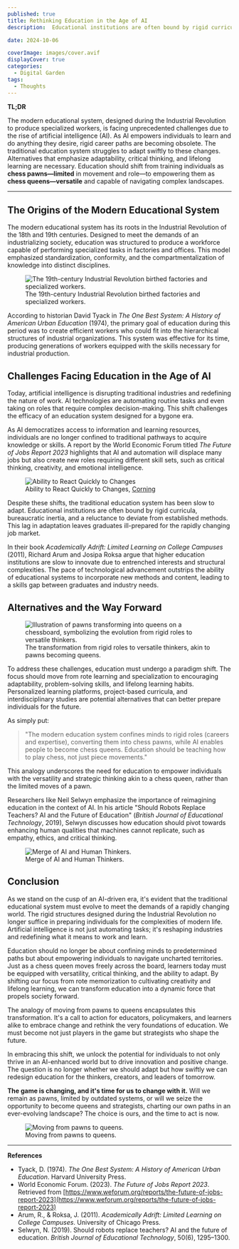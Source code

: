 ```yaml
---
published: true
title: Rethinking Education in the Age of AI
description:  Educational institutions are often bound by rigid curricula, bureaucratic inertia, and a reluctance to deviate from established methods. This lag in adaptation leaves graduates ill-prepared for the rapidly changing job market.

date: 2024-10-06

coverImage: images/cover.avif
displayCover: true
categories:
  - Digital Garden
tags:
  - Thoughts
---
```

**TL;DR**

The modern educational system, designed during the Industrial Revolution to produce specialized workers, is facing unprecedented challenges due to the rise of artificial intelligence (AI). As AI empowers individuals to learn and do anything they desire, rigid career paths are becoming obsolete. The traditional education system struggles to adapt swiftly to these changes. Alternatives that emphasize adaptability, critical thinking, and lifelong learning are necessary. Education should shift from training individuals as **chess pawns—limited** in movement and role—to empowering them as **chess queens—versatile** and capable of navigating complex landscapes.

---

## The Origins of the Modern Educational System

The modern educational system has its roots in the Industrial Revolution of the 18th and 19th centuries. Designed to meet the demands of an industrializing society, education was structured to produce a workforce capable of performing specialized tasks in factories and offices. This model emphasized standardization, conformity, and the compartmentalization of knowledge into distinct disciplines.

<figure>
 <img src="./images/revolution.avif" alt="The 19th-century Industrial Revolution birthed factories and specialized workers.">
    <figcaption>
    The 19th-century Industrial Revolution birthed factories and specialized workers.
    </figcaption>
</figure>

According to historian David Tyack in *The One Best System: A History of American Urban Education* (1974), the primary goal of education during this period was to create efficient workers who could fit into the hierarchical structures of industrial organizations. This system was effective for its time, producing generations of workers equipped with the skills necessary for industrial production.


## Challenges Facing Education in the Age of AI

Today, artificial intelligence is disrupting traditional industries and redefining the nature of work. AI technologies are automating routine tasks and even taking on roles that require complex decision-making. This shift challenges the efficacy of an education system designed for a bygone era.

As AI democratizes access to information and learning resources, individuals are no longer confined to traditional pathways to acquire knowledge or skills.
 A report by the World Economic Forum titled *The Future of Jobs Report 2023* highlights that AI and automation will displace many jobs but also create new roles requiring different skill sets, such as critical thinking, creativity, and emotional intelligence.

 <figure>
 <img src="./images/corning.avif" alt="Ability to React Quickly to Changes">
    <figcaption>
    Ability to React Quickly to Changes, <a target="_blank" href="https://www.youtube.com/watch?v=jZkHpNnXLB0">Corning</a>
    </figcaption>
</figure>


Despite these shifts, the traditional education system has been slow to adapt. Educational institutions are often bound by rigid curricula, bureaucratic inertia, and a reluctance to deviate from established methods. This lag in adaptation leaves graduates ill-prepared for the rapidly changing job market.

In their book *Academically Adrift: Limited Learning on College Campuses* (2011), Richard Arum and Josipa Roksa argue that higher education institutions are slow to innovate due to entrenched interests and structural complexities. The pace of technological advancement outstrips the ability of educational systems to incorporate new methods and content, leading to a skills gap between graduates and industry needs.

## Alternatives and the Way Forward

<figure>
 <img src="./images/integration.avif" class="aspect-[16/9] object-cover object-bottom"  alt="Illustration of pawns transforming into queens on a chessboard, symbolizing the evolution from rigid roles to versatile thinkers.">
    <figcaption>
      The transformation from rigid roles to versatile thinkers, akin to pawns becoming queens.
    </figcaption>
</figure>

To address these challenges, education must undergo a paradigm shift. The focus should move from rote learning and specialization to encouraging adaptability, problem-solving skills, and lifelong learning habits. Personalized learning platforms, project-based curricula, and interdisciplinary studies are potential alternatives that can better prepare individuals for the future.

As simply put:

> "The modern education system confines minds to rigid roles (careers and expertise), converting them into chess pawns, while AI enables people to become chess queens. Education should be teaching how to play chess, not just piece movements."

This analogy underscores the need for education to empower individuals with the versatility and strategic thinking akin to a chess queen, rather than the limited moves of a pawn.

Researchers like Neil Selwyn emphasize the importance of reimagining education in the context of AI. In his article "Should Robots Replace Teachers? AI and the Future of Education" (*British Journal of Educational Technology*, 2019), Selwyn discusses how education should pivot towards enhancing human qualities that machines cannot replicate, such as empathy, ethics, and critical thinking.


 <figure>
 <img src="./images/future.avif" alt="Merge of AI and Human Thinkers.">
    <figcaption>
    Merge of AI and Human Thinkers.
    </figcaption>
</figure>

## Conclusion
As we stand on the cusp of an AI-driven era, it's evident that the traditional educational system must evolve to meet the demands of a rapidly changing world. The rigid structures designed during the Industrial Revolution no longer suffice in preparing individuals for the complexities of modern life. Artificial intelligence is not just automating tasks; it's reshaping industries and redefining what it means to work and learn.

Education should no longer be about confining minds to predetermined paths but about empowering individuals to navigate uncharted territories. Just as a chess queen moves freely across the board, learners today must be equipped with versatility, critical thinking, and the ability to adapt. By shifting our focus from rote memorization to cultivating creativity and lifelong learning, we can transform education into a dynamic force that propels society forward.

The analogy of moving from pawns to queens encapsulates this transformation. It's a call to action for educators, policymakers, and learners alike to embrace change and rethink the very foundations of education. We must become not just players in the game but strategists who shape the future.

In embracing this shift, we unlock the potential for individuals to not only thrive in an AI-enhanced world but to drive innovation and positive change. The question is no longer whether we should adapt but how swiftly we can redesign education for the thinkers, creators, and leaders of tomorrow.

**The game is changing, and it's time for us to change with it.** Will we remain as pawns, limited by outdated systems, or will we seize the opportunity to become queens and strategists, charting our own paths in an ever-evolving landscape? The choice is ours, and the time to act is now.


 <figure>
 <img src="./images/transition.avif" alt="Moving from pawns to queens.">
    <figcaption>
      Moving from pawns to queens.
    </figcaption>
</figure>


---

**References**

- Tyack, D. (1974). *The One Best System: A History of American Urban Education*. Harvard University Press.
- World Economic Forum. (2023). *The Future of Jobs Report 2023*. Retrieved from [https://www.weforum.org/reports/the-future-of-jobs-report-2023](https://www.weforum.org/reports/the-future-of-jobs-report-2023)
- Arum, R., & Roksa, J. (2011). *Academically Adrift: Limited Learning on College Campuses*. University of Chicago Press.
- Selwyn, N. (2019). Should robots replace teachers? AI and the future of education. *British Journal of Educational Technology*, 50(6), 1295–1300.
